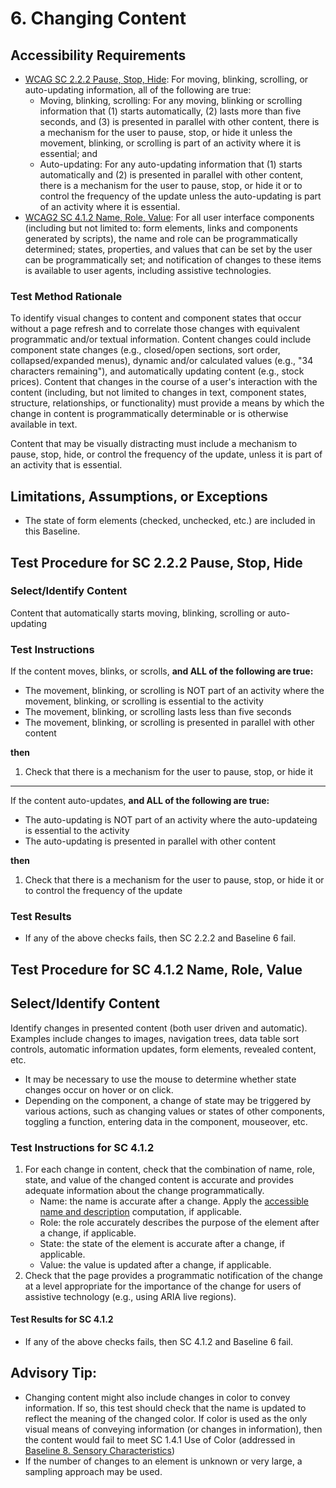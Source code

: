 # 6. Changing Content
## Accessibility Requirements
* [WCAG SC 2.2.2 Pause, Stop, Hide](https://www.w3.org/TR/UNDERSTANDING-WCAG20/time-limits-pause.html): For moving, blinking, scrolling, or auto-updating information, all of the following are true:
    * Moving, blinking, scrolling: For any moving, blinking or scrolling information that (1) starts automatically, (2) lasts more than five seconds, and (3) is presented in parallel with other content, there is a mechanism for the user to pause, stop, or hide it unless the movement, blinking, or scrolling is part of an activity where it is essential; and
    * Auto-updating: For any auto-updating information that (1) starts automatically and (2) is presented in parallel with other content, there is a mechanism for the user to pause, stop, or hide it or to control the frequency of the update unless the auto-updating is part of an activity where it is essential.
* [WCAG2 SC 4.1.2 Name, Role, Value](https://www.w3.org/TR/UNDERSTANDING-WCAG20/ensure-compat-rsv.html): For all user interface components (including but not limited to: form elements, links and components generated by scripts), the name and role can be programmatically determined; states, properties, and values that can be set by the user can be programmatically set; and notification of changes to these items is available to user agents, including assistive technologies.

### Test Method Rationale
To identify visual changes to content and component states that occur without a page refresh and to correlate those changes with equivalent programmatic and/or textual information. Content changes could include component state changes (e.g., closed/open sections, sort order, collapsed/expanded menus), dynamic and/or calculated values (e.g., "34 characters remaining"), and automatically updating content (e.g., stock prices). Content that changes in the course of a user's interaction with the content (including, but not limited to changes in text, component states, structure, relationships, or functionality) must provide a means by which the change in content is programmatically determinable or is otherwise available in text.

Content that may be visually distracting must include a mechanism to pause, stop, hide, or control the frequency of the update, unless it is part of an activity that is essential.

## Limitations, Assumptions, or Exceptions
* The state of form elements (checked, unchecked, etc.) are included in this Baseline.

## Test Procedure for SC 2.2.2 Pause, Stop, Hide
### Select/Identify Content
Content that automatically starts moving, blinking, scrolling or auto-updating

### Test Instructions
If the content moves, blinks, or scrolls, **and ALL of the following are true:**
* The movement, blinking, or scrolling is NOT part of an activity where the movement, blinking, or scrolling is essential to the activity
* The movement, blinking, or scrolling lasts less than five seconds
* The movement, blinking, or scrolling is presented in parallel with other content

**then**
1. Check that there is a mechanism for the user to pause, stop, or hide it 

-------------------------------------

If the content auto-updates, **and ALL of the following are true:**
* The auto-updating is NOT part of an activity where the auto-updateing is essential to the activity
* The auto-updating is presented in parallel with other content

**then**
1. Check that there is a mechanism for the user to pause, stop, or hide it or to control the frequency of the update

### Test Results
* If any of the above checks fails, then SC 2.2.2 and Baseline 6 fail.

## Test Procedure for SC 4.1.2 Name, Role, Value
## Select/Identify Content
Identify changes in presented content (both user driven and automatic). Examples include changes to images, navigation trees, data table sort controls, automatic information updates, form elements, revealed content, etc. 
* It may be necessary to use the mouse to determine whether state changes occur on hover or on click.
* Depending on the component, a change of state may be triggered by various actions, such as changing values or states of other components, toggling a function, entering data in the component, mouseover, etc.

### Test Instructions for SC 4.1.2
1. For each change in content, check that the combination of name, role, state, and value of the changed content is accurate and provides adequate information about the change programmatically.
   * Name: the name is accurate after a change. Apply the [accessible name and description](https://www.w3.org/TR/html-aam-1.0/#accessible-name-and-description-computation) computation, if applicable.
   * Role: the role accurately describes the purpose of the element after a change, if applicable.
   * State: the state of the element is accurate after a change, if applicable.
   * Value: the value is updated after a change, if applicable.
1. Check that the page provides a programmatic notification of the change at a level appropriate for the importance of the change for users of assistive technology (e.g., using ARIA live regions).

#### Test Results for SC 4.1.2
* If any of the above checks fails, then SC 4.1.2 and Baseline 6 fail.

## Advisory Tip:
* Changing content might also include changes in color to convey information. If so, this test should check that the name is updated to reflect the meaning of the changed color. If color is used as the only visual means of conveying information (or changes in information), then the content would fail to meet SC 1.4.1 Use of Color (addressed in [Baseline 8. Sensory Characteristics](08Sensory.md))
* If the number of changes to an element is unknown or very large, a sampling approach may be used.
